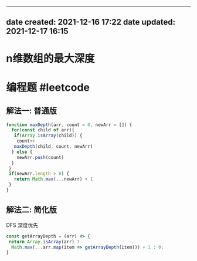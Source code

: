   ---

date created: 2021-12-16 17:22
date updated: 2021-12-17 16:15
---

# n维数组的最大深度

# 编程题 #leetcode

## 解法一: 普通版

```jsx
function maxDepth(arr, count = 0, newArr = []) {
  for(const child of arr){
   if(Array.isArray(child)) {
    count++
   maxDepth(child, count, newArr)
  } else {
    newArr.push(count)
  }
 }
 if(newArr.length > 0) {
   return Math.max(...newArr) + 1
 }
}
```

## 解法二:  简化版

 DFS 深度优先

```jsx
const getArrayDepth = (arr) => {
 return Array.isArray(arr) ? 
  Math.max(...arr.map(item => getArrayDepth(item))) + 1 : 0;
}
```
